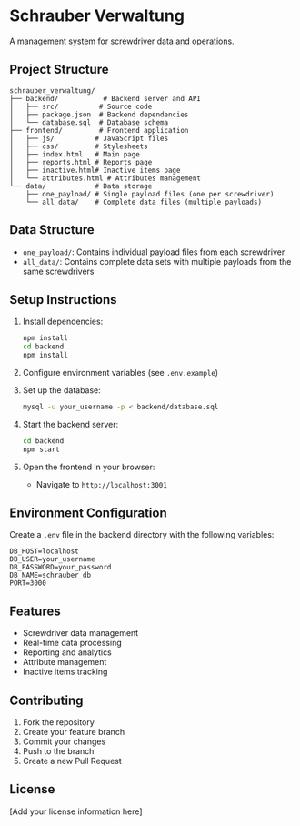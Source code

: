 # Schrauber Verwaltung

A management system for screwdriver data and operations.

## Project Structure

```
schrauber_verwaltung/
├── backend/           # Backend server and API
│   ├── src/          # Source code
│   ├── package.json  # Backend dependencies
│   └── database.sql  # Database schema
├── frontend/         # Frontend application
│   ├── js/          # JavaScript files
│   ├── css/         # Stylesheets
│   ├── index.html   # Main page
│   ├── reports.html # Reports page
│   ├── inactive.html# Inactive items page
│   └── attributes.html # Attributes management
└── data/            # Data storage
    ├── one_payload/ # Single payload files (one per screwdriver)
    └── all_data/    # Complete data files (multiple payloads)
```

## Data Structure

- `one_payload/`: Contains individual payload files from each screwdriver
- `all_data/`: Contains complete data sets with multiple payloads from the same screwdrivers

## Setup Instructions

1. Install dependencies:
   ```bash
   npm install
   cd backend
   npm install
   ```

2. Configure environment variables (see `.env.example`)

3. Set up the database:
   ```bash
   mysql -u your_username -p < backend/database.sql
   ```

4. Start the backend server:
   ```bash
   cd backend
   npm start
   ```

5. Open the frontend in your browser:
   - Navigate to `http://localhost:3001`

## Environment Configuration

Create a `.env` file in the backend directory with the following variables:
```
DB_HOST=localhost
DB_USER=your_username
DB_PASSWORD=your_password
DB_NAME=schrauber_db
PORT=3000
```

## Features

- Screwdriver data management
- Real-time data processing
- Reporting and analytics
- Attribute management
- Inactive items tracking

## Contributing

1. Fork the repository
2. Create your feature branch
3. Commit your changes
4. Push to the branch
5. Create a new Pull Request

## License

[Add your license information here] 